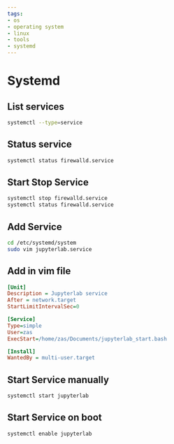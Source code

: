```yaml
---
tags:
- os
- operating system
- linux
- tools
- systemd
---
```

# Systemd

## List services

``` bash
systemctl --type=service
```

## Status service

``` bash
systemctl status firewalld.service
```

## Start Stop Service

``` bash
systemctl stop firewalld.service
systemctl status firewalld.service
```

## Add Service

``` bash
cd /etc/systemd/system
sudo vim jupyterlab.service
```

## Add in vim file

``` ini
[Unit]
Description = Jupyterlab service
After = network.target
StartLimitIntervalSec=0

[Service]
Type=simple
User=zas
ExecStart=/home/zas/Documents/jupyterlab_start.bash

[Install]
WantedBy = multi-user.target
```

## Start Service manually

``` bash
systemctl start jupyterlab
```

## Start Service on boot

``` bash
systemctl enable jupyterlab
```
